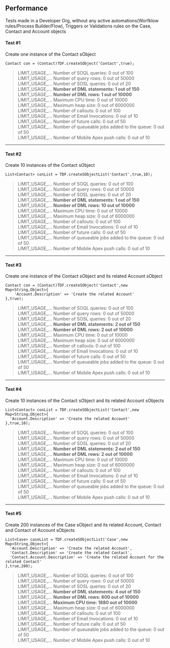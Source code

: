 ## Performance

Tests made in a Developer Org, without any active automations(Worfklow rules/Process Builder/Flow), Triggers or Validations rules on the Case, Contact and Account objects

#### Test #1

Create one instance of the Contact sObject

  ```apex
  Contact con = (Contact)TDF.createSObject('Contact',true);
  ```


> LIMIT_USAGE_… Number of SOQL queries: 0 out of 100<br/>
LIMIT_USAGE_… Number of query rows: 0 out of 50000<br/>
LIMIT_USAGE_… Number of SOSL queries: 0 out of 20<br/>
LIMIT_USAGE_… **Number of DML statements: 1 out of 150**<br/>
LIMIT_USAGE_… **Number of DML rows: 1 out of 10000**<br/>
LIMIT_USAGE_… Maximum CPU time: 0 out of 10000<br/>
LIMIT_USAGE_… Maximum heap size: 0 out of 6000000<br/>
LIMIT_USAGE_… Number of callouts: 0 out of 100<br/>
LIMIT_USAGE_… Number of Email Invocations: 0 out of 10<br/>
LIMIT_USAGE_… Number of future calls: 0 out of 50<br/>
LIMIT_USAGE_… Number of queueable jobs added to the queue: 0 out of 50<br/>
LIMIT_USAGE_… Number of Mobile Apex push calls: 0 out of 10
  
---

#### Test #2

Create 10 instances of the Contact sObject

  ```apex
  List<Contact> conList = TDF.createSObjectList('Contact',true,10);
  ```


> LIMIT_USAGE_… Number of SOQL queries: 0 out of 100<br/>
LIMIT_USAGE_… Number of query rows: 0 out of 50000<br/>
LIMIT_USAGE_… Number of SOSL queries: 0 out of 20<br/>
LIMIT_USAGE_… **Number of DML statements: 1 out of 150**<br/>
LIMIT_USAGE_… **Number of DML rows: 10 out of 10000**<br/>
LIMIT_USAGE_… Maximum CPU time: 0 out of 10000<br/>
LIMIT_USAGE_… Maximum heap size: 0 out of 6000000<br/>
LIMIT_USAGE_… Number of callouts: 0 out of 100<br/>
LIMIT_USAGE_… Number of Email Invocations: 0 out of 10<br/>
LIMIT_USAGE_… Number of future calls: 0 out of 50<br/>
LIMIT_USAGE_… Number of queueable jobs added to the queue: 0 out of 50<br/>
LIMIT_USAGE_… Number of Mobile Apex push calls: 0 out of 10

----

#### Test #3

Create one instance of the Contact sObject and its related Account sObject

  ```apex
  Contact con = (Contact)TDF.createSObject('Contact',new Map<String,Object>{
	  'Account.Description' => 'Create the related Account'
  },true);
  ```


> LIMIT_USAGE_… Number of SOQL queries: 0 out of 100<br/>
LIMIT_USAGE_… Number of query rows: 0 out of 50000<br/>
LIMIT_USAGE_… Number of SOSL queries: 0 out of 20<br/>
LIMIT_USAGE_… **Number of DML statements: 2 out of 150**<br/>
LIMIT_USAGE_… **Number of DML rows: 2 out of 10000**<br/>
LIMIT_USAGE_… Maximum CPU time: 0 out of 10000<br/>
LIMIT_USAGE_… Maximum heap size: 0 out of 6000000<br/>
LIMIT_USAGE_… Number of callouts: 0 out of 100<br/>
LIMIT_USAGE_… Number of Email Invocations: 0 out of 10<br/>
LIMIT_USAGE_… Number of future calls: 0 out of 50<br/>
LIMIT_USAGE_… Number of queueable jobs added to the queue: 0 out of 50<br/>
LIMIT_USAGE_… Number of Mobile Apex push calls: 0 out of 10

----

#### Test #4

Create 10 instances of the Contact sObject and its related Account sObjects

  ```apex
  List<Contact> conList = TDF.createSObjectList('Contact',new Map<String,Object>{
    'Account.Description' => 'Create the related Account'
  },true,10);
  ```


> LIMIT_USAGE_… Number of SOQL queries: 0 out of 100<br/>
LIMIT_USAGE_… Number of query rows: 0 out of 50000<br/>
LIMIT_USAGE_… Number of SOSL queries: 0 out of 20<br/>
LIMIT_USAGE_… **Number of DML statements: 2 out of 150**<br/>
LIMIT_USAGE_… **Number of DML rows: 2 out of 10000**<br/>
LIMIT_USAGE_… Maximum CPU time: 0 out of 10000<br/>
LIMIT_USAGE_… Maximum heap size: 0 out of 6000000<br/>
LIMIT_USAGE_… Number of callouts: 0 out of 100<br/>
LIMIT_USAGE_… Number of Email Invocations: 0 out of 10<br/>
LIMIT_USAGE_… Number of future calls: 0 out of 50<br/>
LIMIT_USAGE_… Number of queueable jobs added to the queue: 0 out of 50<br/>
LIMIT_USAGE_… Number of Mobile Apex push calls: 0 out of 10


----

#### Test #5

Create 200 instances of the Case sObject and its related Account, Contact and Contact of Account sObjects

  ```apex
  List<Case> caseList = TDF.createSObjectList('Case',new Map<String,Object>{
    'Account.Description' => 'Create the related Account',
    'Contact.Description' => 'Create the related Contact',
    'Contact.Account.Description' => 'Create the related Account for the related Contact'
  },true,200);
  ```


> LIMIT_USAGE_… Number of SOQL queries: 0 out of 100<br/>
LIMIT_USAGE_… Number of query rows: 0 out of 50000<br/>
LIMIT_USAGE_… Number of SOSL queries: 0 out of 20<br/>
LIMIT_USAGE_… **Number of DML statements: 4 out of 150**<br/>
LIMIT_USAGE_… **Number of DML rows: 800 out of 10000**<br/>
LIMIT_USAGE_… **Maximum CPU time: 1880 out of 10000**<br/>
LIMIT_USAGE_… Maximum heap size: 0 out of 6000000<br/>
LIMIT_USAGE_… Number of callouts: 0 out of 100<br/>
LIMIT_USAGE_… Number of Email Invocations: 0 out of 10<br/>
LIMIT_USAGE_… Number of future calls: 0 out of 50<br/>
LIMIT_USAGE_… Number of queueable jobs added to the queue: 0 out of 50<br/>
LIMIT_USAGE_… Number of Mobile Apex push calls: 0 out of 10
